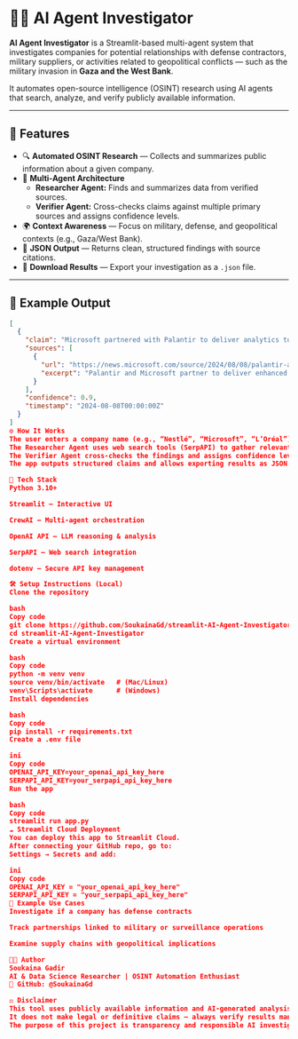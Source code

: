 # 🕵️‍♀️ AI Agent Investigator

**AI Agent Investigator** is a Streamlit-based multi-agent system that investigates companies for potential relationships with defense contractors, military suppliers, or activities related to geopolitical conflicts — such as the military invasion in **Gaza and the West Bank**.

It automates open-source intelligence (OSINT) research using AI agents that search, analyze, and verify publicly available information.

---

## 🚀 Features

- 🔍 **Automated OSINT Research** — Collects and summarizes public information about a given company.  
- 🤖 **Multi-Agent Architecture**  
  - **Researcher Agent:** Finds and summarizes data from verified sources.  
  - **Verifier Agent:** Cross-checks claims against multiple primary sources and assigns confidence levels.  
- 🌍 **Context Awareness** — Focus on military, defense, and geopolitical contexts (e.g., Gaza/West Bank).  
- 📄 **JSON Output** — Returns clean, structured findings with source citations.  
- 💾 **Download Results** — Export your investigation as a `.json` file.  

---

## 🧠 Example Output

```json
[
  {
    "claim": "Microsoft partnered with Palantir to deliver analytics to classified networks for national security operations.",
    "sources": [
      {
        "url": "https://news.microsoft.com/source/2024/08/08/palantir-and-microsoft-partner-to-deliver-enhanced-analytics-and-ai-services/",
        "excerpt": "Palantir and Microsoft partner to deliver enhanced analytics and AI services for critical national security operations."
      }
    ],
    "confidence": 0.9,
    "timestamp": "2024-08-08T00:00:00Z"
  }
]
⚙️ How It Works
The user enters a company name (e.g., “Nestlé”, “Microsoft”, “L’Oréal”).
The Researcher Agent uses web search tools (SerpAPI) to gather relevant evidence.
The Verifier Agent cross-checks the findings and assigns confidence levels.
The app outputs structured claims and allows exporting results as JSON.

🧩 Tech Stack
Python 3.10+

Streamlit – Interactive UI

CrewAI – Multi-agent orchestration

OpenAI API – LLM reasoning & analysis

SerpAPI – Web search integration

dotenv – Secure API key management

🛠 Setup Instructions (Local)
Clone the repository

bash
Copy code
git clone https://github.com/SoukainaGd/streamlit-AI-Agent-Investigator.git
cd streamlit-AI-Agent-Investigator
Create a virtual environment

bash
Copy code
python -m venv venv
source venv/bin/activate   # (Mac/Linux)
venv\Scripts\activate      # (Windows)
Install dependencies

bash
Copy code
pip install -r requirements.txt
Create a .env file

ini
Copy code
OPENAI_API_KEY=your_openai_api_key_here
SERPAPI_API_KEY=your_serpapi_api_key_here
Run the app

bash
Copy code
streamlit run app.py
☁️ Streamlit Cloud Deployment
You can deploy this app to Streamlit Cloud.
After connecting your GitHub repo, go to:
Settings → Secrets and add:

ini
Copy code
OPENAI_API_KEY = "your_openai_api_key_here"
SERPAPI_API_KEY = "your_serpapi_api_key_here"
🧭 Example Use Cases
Investigate if a company has defense contracts

Track partnerships linked to military or surveillance operations

Examine supply chains with geopolitical implications

👩‍💻 Author
Soukaina Gadir
AI & Data Science Researcher | OSINT Automation Enthusiast
📍 GitHub: @SoukainaGd

⚖️ Disclaimer
This tool uses publicly available information and AI-generated analysis.
It does not make legal or definitive claims — always verify results manually.
The purpose of this project is transparency and responsible AI investigation.
